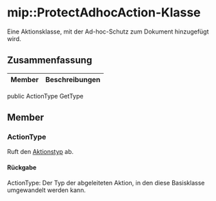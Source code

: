 # <a name="class-mipprotectadhocaction"></a>mip::ProtectAdhocAction-Klasse 
Eine Aktionsklasse, mit der Ad-hoc-Schutz zum Dokument hinzugefügt wird.
## <a name="summary"></a>Zusammenfassung
 Member                        | Beschreibungen                                
--------------------------------|---------------------------------------------
public ActionType GetType
## <a name="members"></a>Member
### <a name="actiontype"></a>ActionType
Ruft den [Aktionstyp](#classmip_1_1_action) ab.
#### <a name="returns"></a>Rückgabe
ActionType: Der Typ der abgeleiteten Aktion, in den diese Basisklasse umgewandelt werden kann.